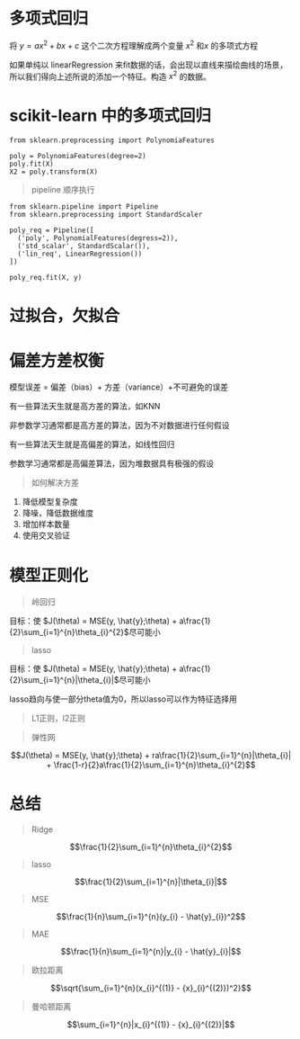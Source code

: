 # 多项式回归

将 $y = ax^{2} + bx + c$ 这个二次方程理解成两个变量 $x^{2}$ 和$x$ 的多项式方程

如果单纯以 linearRegression 来fit数据的话，会出现以直线来描绘曲线的场景，所以我们得向上述所说的添加一个特征。构造 $x^{2}$ 的数据。

# scikit-learn 中的多项式回归

```
from sklearn.preprocessing import PolynomiaFeatures

poly = PolynomiaFeatures(degree=2)
poly.fit(X)
X2 = poly.transform(X)
```

> pipeline 顺序执行

```
from sklearn.pipeline import Pipeline
from sklearn.preprocessing import StandardScaler

poly_req = Pipeline([
  ('poly', PolynomialFeatures(degress=2)),
  ('std_scalar', StandardScalar()),
  ('lin_req', LinearRegression())
])

poly_req.fit(X, y)
```

# 过拟合，欠拟合


# 偏差方差权衡

模型误差 = 偏差（bias）+ 方差（variance）+不可避免的误差

有一些算法天生就是高方差的算法，如KNN

非参数学习通常都是高方差的算法，因为不对数据进行任何假设

有一些算法天生就是高偏差的算法，如线性回归

参数学习通常都是高偏差算法，因为堆数据具有极强的假设

> 如何解决方差

1. 降低模型复杂度
2. 降噪，降低数据维度
3. 增加样本数量
4. 使用交叉验证


# 模型正则化

> 岭回归

目标：使 $J(\theta) = MSE(y, \hat{y};\theta) + a\frac{1}{2}\sum_{i=1}^{n}\theta_{i}^{2}$尽可能小

> lasso

目标：使 $J(\theta) = MSE(y, \hat{y};\theta) + a\frac{1}{2}\sum_{i=1}^{n}|\theta_{i}|$尽可能小

lasso趋向与使一部分theta值为0，所以lasso可以作为特征选择用

> L1正则，l2正则

> 弹性网

$$J(\theta) = MSE(y, \hat{y};\theta) + ra\frac{1}{2}\sum_{i=1}^{n}|\theta_{i}| + \frac{1-r}{2}a\frac{1}{2}\sum_{i=1}^{n}\theta_{i}^{2}$$


# 总结

> Ridge

$$\frac{1}{2}\sum_{i=1}^{n}\theta_{i}^{2}$$

> lasso

$$\frac{1}{2}\sum_{i=1}^{n}|\theta_{i}|$$

> MSE

$$\frac{1}{n}\sum_{i=1}^{n}(y_{i} - \hat{y}_{i})^2$$

> MAE

$$\frac{1}{n}\sum_{i=1}^{n}|y_{i} - \hat{y}_{i}|$$

> 欧拉距离

$$\sqrt{\sum_{i=1}^{n}(x_{i}^{(1)} - {x}_{i}^{(2)})^2}$$

> 曼哈顿距离

$$\sum_{i=1}^{n}|x_{i}^{(1)} - {x}_{i}^{(2)}|$$


